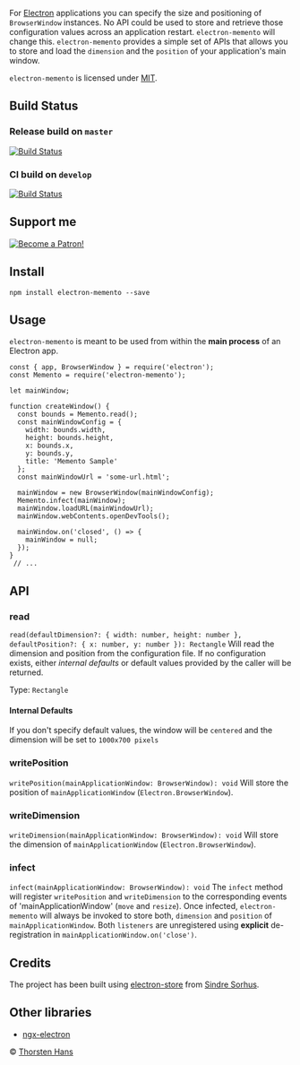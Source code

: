 For [Electron](https://electronjs.org/) applications you can specify the size and positioning of `BrowserWindow` instances. No API could be used to store and retrieve those configuration values across an application restart. `electron-memento` will change this. `electron-memento` provides a simple set of APIs that allows you to store and load the `dimension` and the `position` of your application's main window.

`electron-memento` is licensed under [MIT](./LICENSE).

## Build Status

### Release build on `master`

[![Build Status](https://dev.azure.com/thns/electron-memento/_apis/build/status/ThorstenHans.electron-memento?branchName=master)](https://dev.azure.com/thns/electron-memento/_build/latest?definitionId=3?branchName=master)

### CI build on `develop`

[![Build Status](https://dev.azure.com/thns/electron-memento/_apis/build/status/electron-memento-ci?branchName=develop)](https://dev.azure.com/thns/electron-memento/_build/latest?definitionId=4?branchName=develop)

## Support me

[![Become a Patron!](https://c5.patreon.com/external/logo/become_a_patron_button@2x.png)](https://www.patreon.com/bePatron?u=16380186)

## Install

```
npm install electron-memento --save
```

## Usage

`electron-memento` is meant to be used from within the **main process** of an Electron app. 

```
const { app, BrowserWindow } = require('electron');
const Memento = require('electron-memento');

let mainWindow;

function createWindow() {
  const bounds = Memento.read();
  const mainWindowConfig = {
    width: bounds.width,
    height: bounds.height,
    x: bounds.x,
    y: bounds.y,
    title: 'Memento Sample'
  };
  const mainWindowUrl = 'some-url.html';

  mainWindow = new BrowserWindow(mainWindowConfig);
  Memento.infect(mainWindow);
  mainWindow.loadURL(mainWindowUrl);
  mainWindow.webContents.openDevTools();

  mainWindow.on('closed', () => {
    mainWindow = null;
  });
}
 // ...
```

## API

### read

`read(defaultDimension?: { width: number, height: number }, defaultPosition?: { x: number, y: number }): Rectangle`
Will read the dimension and position from the configuration file. If no configuration exists, either *internal defaults* or default values provided by the caller will be returned.

Type: `Rectangle`

#### Internal Defaults
If you don't specify default values, the window will be `centered` and the dimension will be set to `1000x700 pixels`

### writePosition

`writePosition(mainApplicationWindow: BrowserWindow): void`
Will store the position of `mainApplicationWindow` (`Electron.BrowserWindow`).

### writeDimension

`writeDimension(mainApplicationWindow: BrowserWindow): void`
Will store the dimension of `mainApplicationWindow` (`Electron.BrowserWindow`).

### infect
`infect(mainApplicationWindow: BrowserWindow): void`
The `infect` method will register `writePosition` and `writeDimension` to the corresponding events of 'mainApplicationWindow' (`move` and `resize`). Once infected, `electron-memento` will always be invoked to store both,
`dimension` and `position` of `mainApplicationWindow`. Both `listeners` are unregistered using **explicit** de-registration in `mainApplicationWindow.on('close')`.

## Credits

The project has been built using [electron-store](https://github.com/sindresorhus/electron-store) from [Sindre Sorhus](https://github.com/sindresorhus).

## Other libraries

* [ngx-electron](https://github.com/ThorstenHans/ngx-electron)

&copy; [Thorsten Hans](https://thorsten-hans.com)
